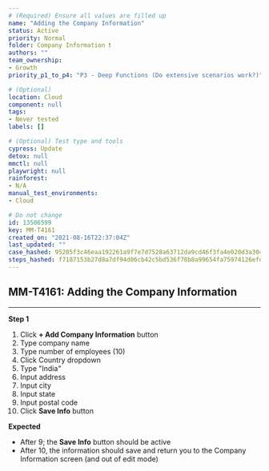 ```yaml
---
# (Required) Ensure all values are filled up
name: "Adding the Company Information"
status: Active
priority: Normal
folder: Company Information ❗
authors: ""
team_ownership: 
- Growth
priority_p1_to_p4: "P3 - Deep Functions (Do extensive scenarios work?)"

# (Optional)
location: Cloud
component: null
tags: 
- Never tested
labels: []

# (Optional) Test type and tools
cypress: Update
detox: null
mmctl: null
playwright: null
rainforest: 
- N/A
manual_test_environments: 
- Cloud

# Do not change
id: 13506599
key: MM-T4161
created_on: "2021-08-16T22:37:04Z"
last_updated: ""
case_hashed: 95205f3c46eaa192261a9f7e7d7528a63712da9cd46f3fa4e020d3a304da31342aa1a742bf7295de9d356a5cc98b7f52
steps_hashed: f7187153b27d8a7df94d06cb42c5bd536f78b8a99654fa75974126efd287a30ee66232b6fa62c7f0a4764f6ad1415ac7
---
```


<!-- (Auto-generated) Based on frontmatter's "key" and "name" -->

## MM-T4161: Adding the Company Information

---

**Step 1**

1. Click **+ Add Company Information** button
2. Type company name
3. Type number of employees (10)
4. Click Country dropdown
5. Type "India"
6. Input address
7. Input city
8. Input state
9. Input postal code
10. Click **Save Info** button

**Expected**

- After 9; the **Save Info** button should be active
- After 10, the information should save and return you to the Company Information screen (and out of edit mode)
